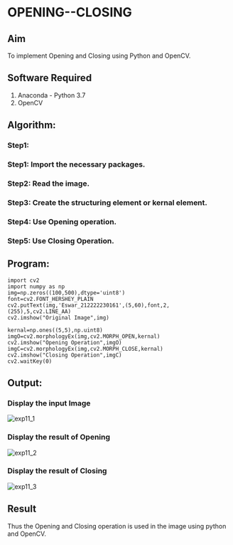 # OPENING--CLOSING
## Aim
To implement Opening and Closing using Python and OpenCV.

## Software Required
1. Anaconda - Python 3.7
2. OpenCV

## Algorithm:
### Step1:
### Step1: Import the necessary packages.
### Step2: Read the image.
### Step3: Create the structuring element or kernal element.
### Step4: Use Opening operation.
### Step5: Use Closing Operation.

## Program:

```
import cv2
import numpy as np
img=np.zeros((100,500),dtype='uint8')
font=cv2.FONT_HERSHEY_PLAIN
cv2.putText(img,'Eswar_212222230161',(5,60),font,2,(255),5,cv2.LINE_AA)
cv2.imshow("Original Image",img)

kernal=np.ones((5,5),np.uint8)
imgO=cv2.morphologyEx(img,cv2.MORPH_OPEN,kernal)
cv2.imshow("Opening Operation",imgO)
imgC=cv2.morphologyEx(img,cv2.MORPH_CLOSE,kernal)
cv2.imshow("Closing Operation",imgC)
cv2.waitKey(0)
```
## Output:

### Display the input Image
![exp11_1](https://github.com/Thirukaalathessvarar-S/OPENING--CLOSING/assets/121166390/3ab3a51d-5f83-40d3-93ee-8ad9c0d60b5f)


### Display the result of Opening
![exp11_2](https://github.com/Thirukaalathessvarar-S/OPENING--CLOSING/assets/121166390/d398cea2-bde5-4b32-9f3d-d9246be4a0f2)

### Display the result of Closing
![exp11_3](https://github.com/Thirukaalathessvarar-S/OPENING--CLOSING/assets/121166390/a00a6b23-b73a-4527-9a93-885d767f4755)


## Result
Thus the Opening and Closing operation is used in the image using python and OpenCV.
